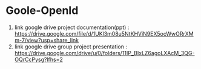 # Goole-OpenId
1. link google drive project documentation(ppt) : 
https://drive.google.com/file/d/1UKl3m08u5NtKHViN9EX5ocWwORrXMm-7/view?usp=share_link
2. link google drive group project presentation :
https://drive.google.com/drive/u/0/folders/11IP_BIxLZ6agoLXAcM_3QG-OQrCcPysg?lfhs=2

